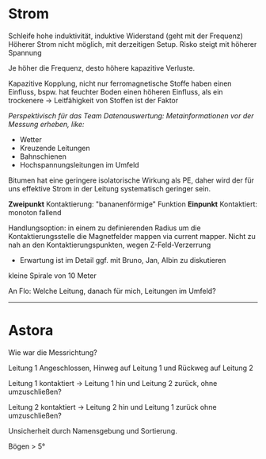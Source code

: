 # Strom

Schleife hohe induktivität, induktive Widerstand (geht mit der Frequenz)
Höherer Strom nicht möglich, mit derzeitigen Setup. Risko steigt mit höherer Spannung

Je höher die Frequenz, desto höhere kapazitive Verluste.

Kapazitive Kopplung, nicht nur ferromagnetische Stoffe haben einen Einfluss, bspw. hat feuchter Boden einen höheren Einfluss, als ein trockenere → Leitfähigkeit von Stoffen ist der Faktor

_Perspektivisch für das Team Datenauswertung: Metainformationen vor der Messung erheben, like:_
  
  - Wetter
  - Kreuzende Leitungen
  - Bahnschienen
  - Hochspannungsleitungen im Umfeld

Bitumen hat eine geringere isolatorische Wirkung als PE, daher wird der für uns effektive Strom in der Leitung systematisch geringer sein.

**Zweipunkt** Kontaktierung: "bananenförmige" Funktion
**Einpunkt** Kontaktiert: monoton fallend

Handlungsoption: in einem zu definierenden Radius um die Kontaktierungsstelle die Magnetfelder mappen via current mapper. Nicht zu nah an den Kontaktierungspunkten, wegen Z-Feld-Verzerrung

  - Erwartung ist im Detail ggf. mit Bruno, Jan, Albin zu diskutieren

kleine Spirale von 10 Meter

An Flo: Welche Leitung, danach für mich, Leitungen im Umfeld?
___


# Astora

Wie war die Messrichtung?

Leitung 1 Angeschlossen, Hinweg auf Leitung 1 und Rückweg auf Leitung 2

Leitung 1 kontaktiert → Leitung 1 hin  und Leitung 2 zurück, ohne umzuschließen?

Leitung 2 kontaktiert → Leitung 2 hin und Leitung 1 zurück ohne umzuschließen?

Unsicherheit durch Namensgebung und Sortierung.

Bögen > 5°
